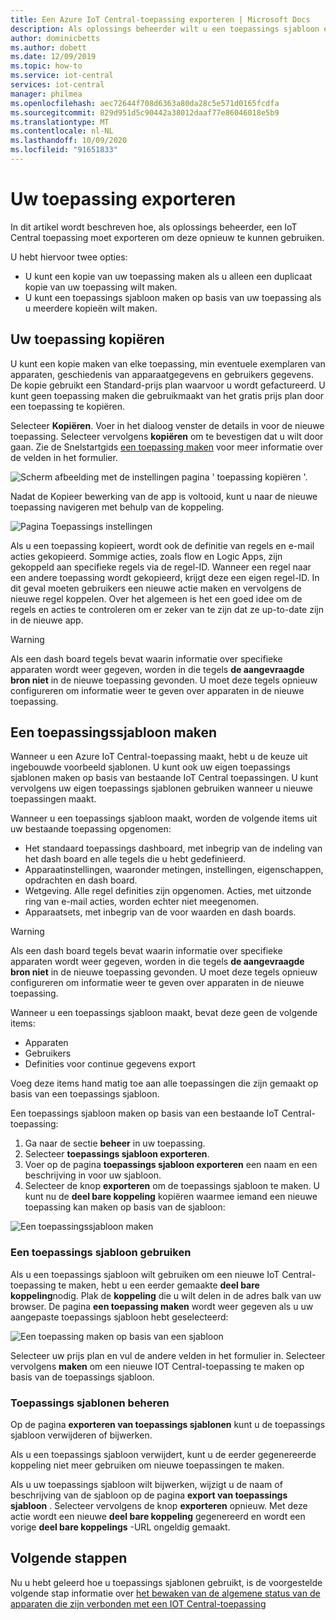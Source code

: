 ```yaml
---
title: Een Azure IoT Central-toepassing exporteren | Microsoft Docs
description: Als oplossings beheerder wilt u een toepassings sjabloon exporteren zodat deze opnieuw kan worden gebruikt.
author: dominicbetts
ms.author: dobett
ms.date: 12/09/2019
ms.topic: how-to
ms.service: iot-central
services: iot-central
manager: philmea
ms.openlocfilehash: aec72644f708d6363a80da28c5e571d0165fcdfa
ms.sourcegitcommit: 829d951d5c90442a38012daaf77e86046018e5b9
ms.translationtype: MT
ms.contentlocale: nl-NL
ms.lasthandoff: 10/09/2020
ms.locfileid: "91651833"
---
```

# <a name="export-your-application"></a>Uw toepassing exporteren

In dit artikel wordt beschreven hoe, als oplossings beheerder, een IoT Central toepassing moet exporteren om deze opnieuw te kunnen gebruiken.

U hebt hiervoor twee opties:

- U kunt een kopie van uw toepassing maken als u alleen een duplicaat kopie van uw toepassing wilt maken.
- U kunt een toepassings sjabloon maken op basis van uw toepassing als u meerdere kopieën wilt maken.

## <a name="copy-your-application"></a>Uw toepassing kopiëren

U kunt een kopie maken van elke toepassing, min eventuele exemplaren van apparaten, geschiedenis van apparaatgegevens en gebruikers gegevens. De kopie gebruikt een Standard-prijs plan waarvoor u wordt gefactureerd. U kunt geen toepassing maken die gebruikmaakt van het gratis prijs plan door een toepassing te kopiëren.

Selecteer **Kopiëren**. Voer in het dialoog venster de details in voor de nieuwe toepassing. Selecteer vervolgens **kopiëren** om te bevestigen dat u wilt door gaan. Zie de Snelstartgids [een toepassing maken](quick-deploy-iot-central.md) voor meer informatie over de velden in het formulier.

![Scherm afbeelding met de instellingen pagina ' toepassing kopiëren '.](media/howto-use-app-templates/appcopy2.png)

Nadat de Kopieer bewerking van de app is voltooid, kunt u naar de nieuwe toepassing navigeren met behulp van de koppeling.

![Pagina Toepassings instellingen](media/howto-use-app-templates/appcopy3a.png)

Als u een toepassing kopieert, wordt ook de definitie van regels en e-mail acties gekopieerd. Sommige acties, zoals flow en Logic Apps, zijn gekoppeld aan specifieke regels via de regel-ID. Wanneer een regel naar een andere toepassing wordt gekopieerd, krijgt deze een eigen regel-ID. In dit geval moeten gebruikers een nieuwe actie maken en vervolgens de nieuwe regel koppelen. Over het algemeen is het een goed idee om de regels en acties te controleren om er zeker van te zijn dat ze up-to-date zijn in de nieuwe app.

> [!WARNING]
> Als een dash board tegels bevat waarin informatie over specifieke apparaten wordt weer gegeven, worden in die tegels **de aangevraagde bron niet** in de nieuwe toepassing gevonden. U moet deze tegels opnieuw configureren om informatie weer te geven over apparaten in de nieuwe toepassing.

## <a name="create-an-application-template"></a>Een toepassingssjabloon maken

Wanneer u een Azure IoT Central-toepassing maakt, hebt u de keuze uit ingebouwde voorbeeld sjablonen. U kunt ook uw eigen toepassings sjablonen maken op basis van bestaande IoT Central toepassingen. U kunt vervolgens uw eigen toepassings sjablonen gebruiken wanneer u nieuwe toepassingen maakt.

Wanneer u een toepassings sjabloon maakt, worden de volgende items uit uw bestaande toepassing opgenomen:

- Het standaard toepassings dashboard, met inbegrip van de indeling van het dash board en alle tegels die u hebt gedefinieerd.
- Apparaatinstellingen, waaronder metingen, instellingen, eigenschappen, opdrachten en dash board.
- Wetgeving. Alle regel definities zijn opgenomen. Acties, met uitzonde ring van e-mail acties, worden echter niet meegenomen.
- Apparaatsets, met inbegrip van de voor waarden en dash boards.

> [!WARNING]
> Als een dash board tegels bevat waarin informatie over specifieke apparaten wordt weer gegeven, worden in die tegels **de aangevraagde bron niet** in de nieuwe toepassing gevonden. U moet deze tegels opnieuw configureren om informatie weer te geven over apparaten in de nieuwe toepassing.

Wanneer u een toepassings sjabloon maakt, bevat deze geen de volgende items:

- Apparaten
- Gebruikers
- Definities voor continue gegevens export

Voeg deze items hand matig toe aan alle toepassingen die zijn gemaakt op basis van een toepassings sjabloon.

Een toepassings sjabloon maken op basis van een bestaande IoT Central-toepassing:

1. Ga naar de sectie **beheer** in uw toepassing.
1. Selecteer **toepassings sjabloon exporteren**.
1. Voer op de pagina **toepassings sjabloon exporteren** een naam en een beschrijving in voor uw sjabloon.
1. Selecteer de knop **exporteren** om de toepassings sjabloon te maken. U kunt nu de **deel bare koppeling** kopiëren waarmee iemand een nieuwe toepassing kan maken op basis van de sjabloon:

![Een toepassingssjabloon maken](media/howto-use-app-templates/create-template.png)

### <a name="use-an-application-template"></a>Een toepassings sjabloon gebruiken

Als u een toepassings sjabloon wilt gebruiken om een nieuwe IoT Central-toepassing te maken, hebt u een eerder gemaakte **deel bare koppeling**nodig. Plak de **koppeling** die u wilt delen in de adres balk van uw browser. De pagina **een toepassing maken** wordt weer gegeven als u uw aangepaste toepassings sjabloon hebt geselecteerd:

![Een toepassing maken op basis van een sjabloon](media/howto-use-app-templates/create-app.png)

Selecteer uw prijs plan en vul de andere velden in het formulier in. Selecteer vervolgens **maken** om een nieuwe IOT Central-toepassing te maken op basis van de toepassings sjabloon.

### <a name="manage-application-templates"></a>Toepassings sjablonen beheren

Op de pagina **exporteren van toepassings sjablonen** kunt u de toepassings sjabloon verwijderen of bijwerken.

Als u een toepassings sjabloon verwijdert, kunt u de eerder gegenereerde koppeling niet meer gebruiken om nieuwe toepassingen te maken.

Als u uw toepassings sjabloon wilt bijwerken, wijzigt u de naam of beschrijving van de sjabloon op de pagina **export van toepassings sjabloon** . Selecteer vervolgens de knop **exporteren** opnieuw. Met deze actie wordt een nieuwe **deel bare koppeling** gegenereerd en wordt een vorige **deel bare koppelings** -URL ongeldig gemaakt.

## <a name="next-steps"></a>Volgende stappen

Nu u hebt geleerd hoe u toepassings sjablonen gebruikt, is de voorgestelde volgende stap informatie over [het bewaken van de algemene status van de apparaten die zijn verbonden met een IOT Central-toepassing](howto-monitor-application-health.md)
